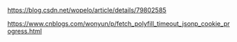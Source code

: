https://blog.csdn.net/wopelo/article/details/79802585

https://www.cnblogs.com/wonyun/p/fetch_polyfill_timeout_jsonp_cookie_progress.html